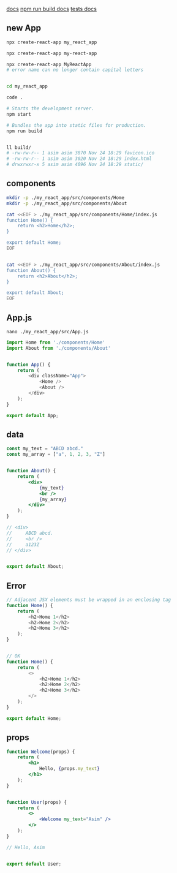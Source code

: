[docs](https://create-react-app.dev/docs/getting-started)
[npm run build docs](https://facebook.github.io/create-react-app/docs/deployment)
[tests docs](https://create-react-app.dev/docs/running-tests)

## new App
```bash
npx create-react-app my_react_app

npx create-react-app my-react-app

npx create-react-app MyReactApp
# error name can no longer contain capital letters


cd my_react_app 

code .

# Starts the development server.
npm start

# Bundles the app into static files for production.
npm run build


ll build/
# -rw-rw-r-- 1 asim asim 3870 Nov 24 18:29 favicon.ico
# -rw-rw-r-- 1 asim asim 3020 Nov 24 18:29 index.html
# drwxrwxr-x 5 asim asim 4096 Nov 24 18:29 static/
```


## components
```bash
mkdir -p ./my_react_app/src/components/Home
mkdir -p ./my_react_app/src/components/About

cat <<EOF > ./my_react_app/src/components/Home/index.js
function Home() {
    return <h2>Home</h2>;
}

export default Home;
EOF


cat <<EOF > ./my_react_app/src/components/About/index.js
function About() {
    return <h2>About</h2>;
}

export default About;
EOF
```


## App.js
`nano ./my_react_app/src/App.js`
```js
import Home from './components/Home'
import About from './components/About'


function App() {
    return (
        <div className="App">
            <Home />
            <About />
        </div>
    );
}

export default App;
```


## data
```jsx
const my_text = "ABCD abcd."
const my_array = ["a", 1, 2, 3, "Z"]


function About() {
    return (
        <div>
            {my_text}
            <br />
            {my_array}
        </div>
    );
}

// <div>
//     ABCD abcd.
//     <br />
//     a123Z
// </div>


export default About;
```


## Error
```js
// Adjacent JSX elements must be wrapped in an enclosing tag
function Home() {
    return (
        <h2>Home 1</h2>
        <h2>Home 2</h2>
        <h2>Home 3</h2>
    );
}


// OK
function Home() {
    return (
        <>
            <h2>Home 1</h2>
            <h2>Home 2</h2>
            <h2>Home 3</h2>
        </>
    );
}

export default Home;
```


## props
```jsx
function Welcome(props) {
    return (
        <h1>
            Hello, {props.my_text}
        </h1>
    );
}


function User(props) {
    return (
        <>
            <Welcome my_text="Asim" />
        </>
    );
}

// Hello, Asim


export default User;
```

